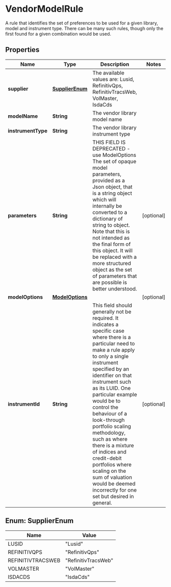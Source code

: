

# VendorModelRule

A rule that identifies the set of preferences to be used for a given library, model and instrument type.  There can be many such rules, though only the first found for a given combination would be used.

## Properties

Name | Type | Description | Notes
------------ | ------------- | ------------- | -------------
**supplier** | [**SupplierEnum**](#SupplierEnum) | The available values are: Lusid, RefinitivQps, RefinitivTracsWeb, VolMaster, IsdaCds | 
**modelName** | **String** | The vendor library model name | 
**instrumentType** | **String** | The vendor library instrument type | 
**parameters** | **String** | THIS FIELD IS DEPRECATED - use ModelOptions  The set of opaque model parameters, provided as a Json object, that is a string object which will internally be converted to a dictionary of string to object.  Note that this is not intended as the final form of this object. It will be replaced with a more structured object as the set of parameters that are possible is  better understood. |  [optional]
**modelOptions** | [**ModelOptions**](ModelOptions.md) |  |  [optional]
**instrumentId** | **String** | This field should generally not be required. It indicates a specific case where there is a particular need to make a rule apply to only a single instrument  specified by an identifier on that instrument such as its LUID. One particular example would be to control the behaviour of a look-through portfolio scaling  methodology, such as where there is a mixture of indices and credit-debit portfolios where scaling on the sum of valuation would be deemed incorrectly for one  set but desired in general. |  [optional]



## Enum: SupplierEnum

Name | Value
---- | -----
LUSID | &quot;Lusid&quot;
REFINITIVQPS | &quot;RefinitivQps&quot;
REFINITIVTRACSWEB | &quot;RefinitivTracsWeb&quot;
VOLMASTER | &quot;VolMaster&quot;
ISDACDS | &quot;IsdaCds&quot;




